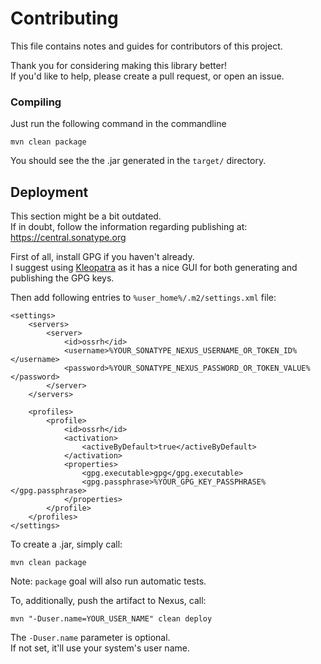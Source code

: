 # Contributing
This file contains notes and guides for contributors of this project.

Thank you for considering making this library better!  
If you\'d like to help, please create a pull request, or open an issue.  

### Compiling
Just run the following command in the commandline
```
mvn clean package
```
You should see the the .jar generated in the ```target/``` directory.

## Deployment
This section might be a bit outdated.  
If in doubt, follow the information regarding publishing at:  
<https://central.sonatype.org>

First of all, install GPG if you haven\'t already.  
I suggest using [Kleopatra](https://www.openpgp.org/software/kleopatra/) as it has a nice GUI for both generating and publishing the GPG keys.

Then add following entries to ```%user_home%/.m2/settings.xml``` file:
```
<settings>
	<servers>
		<server>
			<id>ossrh</id>
			<username>%YOUR_SONATYPE_NEXUS_USERNAME_OR_TOKEN_ID%</username>
			<password>%YOUR_SONATYPE_NEXUS_PASSWORD_OR_TOKEN_VALUE%</password>
		</server>
	</servers>
	
	<profiles>
		<profile>
			<id>ossrh</id>
			<activation>
				<activeByDefault>true</activeByDefault>
			</activation>
			<properties>
				<gpg.executable>gpg</gpg.executable>
				<gpg.passphrase>%YOUR_GPG_KEY_PASSPHRASE%</gpg.passphrase>
			</properties>
		</profile>
	</profiles>
</settings>
```

To create a .jar, simply call:
```
mvn clean package
```
Note: ```package``` goal will also run automatic tests.

To, additionally, push the artifact to Nexus, call:
```
mvn "-Duser.name=YOUR_USER_NAME" clean deploy
```
The ```-Duser.name``` parameter is optional.  
If not set, it\'ll use your system\'s user name. 

